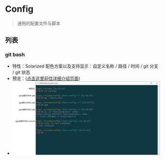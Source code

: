 # Config

> 通用的配置文件与脚本

## 列表

### git bash

- 特性：Solarized 配色方案以及支持显示：自定义名称 / 路径 / 时间 / git 分支 / git 状态
- 预览：([点击这里前往详细介绍页面](./git-bash/README.md))
- ![git-bash](./images/git-bash.png)
